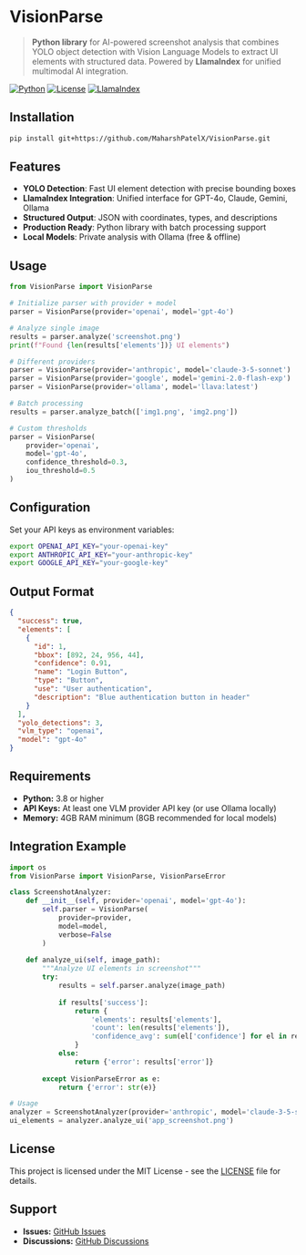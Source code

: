 # VisionParse

> **Python library** for AI-powered screenshot analysis that combines YOLO object detection with Vision Language Models to extract UI elements with structured data. Powered by **LlamaIndex** for unified multimodal AI integration.

[![Python](https://img.shields.io/badge/Python-3.8+-blue.svg)](https://python.org)
[![License](https://img.shields.io/badge/License-MIT-green.svg)](LICENSE)
[![LlamaIndex](https://img.shields.io/badge/Powered%20by-LlamaIndex-orange.svg)](https://www.llamaindex.ai/)

## Installation

```bash
pip install git+https://github.com/MaharshPatelX/VisionParse.git
```

## Features

- **YOLO Detection**: Fast UI element detection with precise bounding boxes
- **LlamaIndex Integration**: Unified interface for GPT-4o, Claude, Gemini, Ollama
- **Structured Output**: JSON with coordinates, types, and descriptions
- **Production Ready**: Python library with batch processing support
- **Local Models**: Private analysis with Ollama (free & offline)

## Usage

```python
from VisionParse import VisionParse

# Initialize parser with provider + model
parser = VisionParse(provider='openai', model='gpt-4o')

# Analyze single image
results = parser.analyze('screenshot.png')
print(f"Found {len(results['elements'])} UI elements")

# Different providers
parser = VisionParse(provider='anthropic', model='claude-3-5-sonnet')
parser = VisionParse(provider='google', model='gemini-2.0-flash-exp')
parser = VisionParse(provider='ollama', model='llava:latest')

# Batch processing
results = parser.analyze_batch(['img1.png', 'img2.png'])

# Custom thresholds
parser = VisionParse(
    provider='openai', 
    model='gpt-4o',
    confidence_threshold=0.3,
    iou_threshold=0.5
)
```

## Configuration

Set your API keys as environment variables:
```bash
export OPENAI_API_KEY="your-openai-key"
export ANTHROPIC_API_KEY="your-anthropic-key"  
export GOOGLE_API_KEY="your-google-key"
```

## Output Format

```json
{
  "success": true,
  "elements": [
    {
      "id": 1,
      "bbox": [892, 24, 956, 44],
      "confidence": 0.91,
      "name": "Login Button",
      "type": "Button", 
      "use": "User authentication",
      "description": "Blue authentication button in header"
    }
  ],
  "yolo_detections": 3,
  "vlm_type": "openai",
  "model": "gpt-4o"
}
```

## Requirements

- **Python:** 3.8 or higher
- **API Keys:** At least one VLM provider API key (or use Ollama locally)
- **Memory:** 4GB RAM minimum (8GB recommended for local models)

## Integration Example

```python
import os
from VisionParse import VisionParse, VisionParseError

class ScreenshotAnalyzer:
    def __init__(self, provider='openai', model='gpt-4o'):
        self.parser = VisionParse(
            provider=provider,
            model=model,
            verbose=False
        )
    
    def analyze_ui(self, image_path):
        """Analyze UI elements in screenshot"""
        try:
            results = self.parser.analyze(image_path)
            
            if results['success']:
                return {
                    'elements': results['elements'],
                    'count': len(results['elements']),
                    'confidence_avg': sum(el['confidence'] for el in results['elements']) / len(results['elements'])
                }
            else:
                return {'error': results['error']}
                
        except VisionParseError as e:
            return {'error': str(e)}

# Usage
analyzer = ScreenshotAnalyzer(provider='anthropic', model='claude-3-5-sonnet')
ui_elements = analyzer.analyze_ui('app_screenshot.png')
```

## License

This project is licensed under the MIT License - see the [LICENSE](LICENSE) file for details.

## Support

- **Issues:** [GitHub Issues](https://github.com/MaharshPatelX/VisionParse/issues)
- **Discussions:** [GitHub Discussions](https://github.com/MaharshPatelX/VisionParse/discussions)